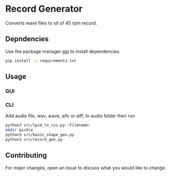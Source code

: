# Record Generator

Converts wave files to stl of 45 rpm record.

## Depndencies

Use the package manager [pip](https://pip.pypa.io/en/stable/) to install dependencies.

```bash
pip install -r requirements.txt 
```

## Usage
### GUI

### CLI
Add audio file, wav, wave, aifc or aiff, to audio folder then run
```bash
python3 src/lpcm_to_csv.py <filename>
mkdir pickle
python3 src/basic_shape_gen.py
python3 src/record_gen.py
```

## Contributing
For major changes, open an issue to discuss what you would like to change.
